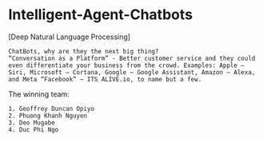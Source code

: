 # Intelligent-Agent-Chatbots

[Deep Natural Language Processing]


	ChatBots, why are they the next big thing?
	“Conversation as a Platform” - Better customer service and they could even differentiate your business from the crowd. Examples: Apple – Siri, Microsoft – Cortana, Google – Google Assistant, Amazon – Alexa, and Meta “Facebook” – ITS ALIVE.io, to name but a few.
	
The winning team: 

	1. Geoffrey Duncan Opiyo
	2. Phuong Khanh Nguyen
	3. Deo Mugabe
	4. Duc Phi Ngo

